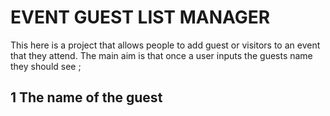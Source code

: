 # EVENT GUEST LIST MANAGER
This here is a project that allows people to add guest or visitors to an event that they attend.
The main aim is that once a user inputs the guests name they should see ;
## 1 The name of the guest
